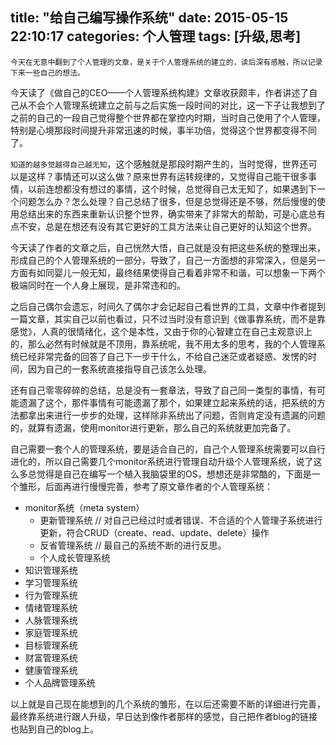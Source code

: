 title: "给自己编写操作系统"
date: 2015-05-15 22:10:17
categories: 个人管理
tags: [升级,思考]
---
    今天在无意中翻到了个人管理的文章，是关于个人管理系统的建立的，读后深有感触，所以记录下来一些自己的想法。

<!--more-->
今天读了《做自己的CEO——个人管理系统构建》文章收获颇丰，作者讲述了自己从不会个人管理系统建立之前与之后实施一段时间的对比，这一下子让我想到了之前的自己的一段自己觉得整个世界都在掌控内时期，当时自己使用了个人管理，特别是心境那段时间提升非常迅速的时候，事半功倍，觉得这个世界都变得不同了。

`知道的越多觉越得自己越无知`，这个感触就是那段时期产生的，当时觉得，世界还可以是这样？事情还可以这么做？原来世界有运转规律的，又觉得自己能干很多事情，以前连想都没有想过的事情，这个时候，总觉得自己太无知了，如果遇到下一个问题怎么办？怎么处理？自己总结了很多，但是总觉得还是不够，然后慢慢的使用总结出来的东西来重新认识整个世界，确实带来了非常大的帮助，可是心底总有点不安，总是在想还有没有其它更好的工具方法来让自己更好的认知这个世界。

今天读了作者的文章之后，自己恍然大悟，自己就是没有把这些系统的整理出来，形成自己的个人管理系统的一部分，导致了，自己一方面想的非常深入，但是另一方面有如同婴儿一般无知，最终结果使得自己看着非常不和谐，可以想象一下两个极端同时在一个人身上展现，是非常违和的。

之后自己偶尔会遗忘，时间久了偶尔才会记起自己看世界的工具，文章中作者提到一篇文章，其实自己以前也看过，只不过当时没有意识到《做事靠系统，而不是靠感觉》，人真的很情绪化，这个是本性，又由于你的心智建立在自己主观意识上的，那么必然有时候就是不顶用，靠系统呢，我不用太多的思考，我的个人管理系统已经非常完备的回答了自己下一步干什么，不给自己迷茫或者疑惑、发愣的时间，因为自己的一套系统直接指导自己该怎么处理。

还有自己零零碎碎的总结，总是没有一套章法，导致了自己同一类型的事情，有可能遗漏了这个，那件事情有可能遗漏了那个，如果建立起来系统的话，把系统的方法都拿出来进行一步步的处理，这样除非系统出了问题，否则肯定没有遗漏的问题的，就算有遗漏，使用monitor进行更新，那么自己的系统就更加完备了。

自己需要一套个人的管理系统，要是适合自己的，自己个人管理系统需要可以自行进化的，所以自己需要几个monitor系统进行管理自动升级个人管理系统，说了这么多总觉得是自己在编写一个植入我脑袋里的OS，想想还是非常酷的，下面是一个雏形，后面再进行慢慢完善，参考了原文章作者的个人管理系统：

* monitor系统（meta system）
  * 更新管理系统 // 对自己已经过时或者错误、不合适的个人管理子系统进行更新，符合CRUD（create、read、update、delete）操作
  * 反省管理系统 // 最自己的系统不断的进行反思。
  * 个人成长管理系统
* 知识管理系统
* 学习管理系统
* 行为管理系统
* 情绪管理系统
* 人脉管理系统
* 家庭管理系统
* 目标管理系统
* 财富管理系统
* 健康管理系统
* 个人品牌管理系统  


以上就是自己现在能想到的几个系统的雏形，在以后还需要不断的详细进行完善，最终靠系统进行跟人升级，早日达到像作者那样的感觉，自己把作者blog的链接也贴到自己的blog上。
